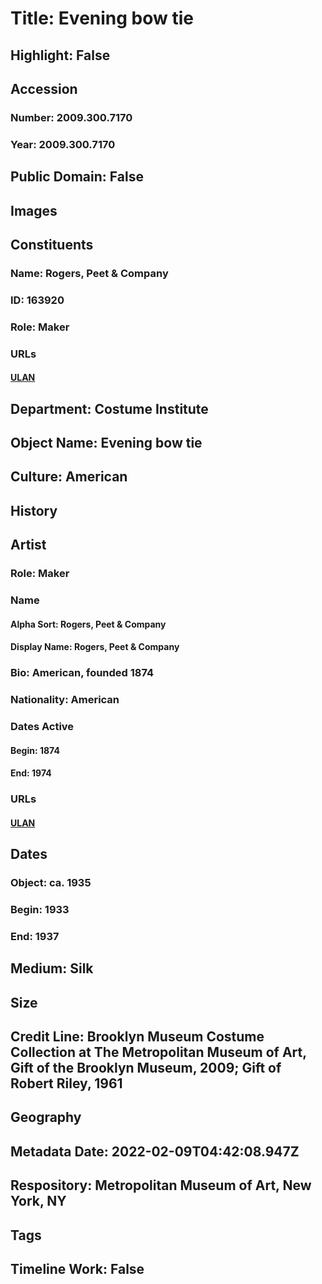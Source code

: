 # Title: Evening bow tie
## Highlight: False
## Accession
### Number: 2009.300.7170
### Year: 2009.300.7170
## Public Domain: False
## Images
## Constituents
### Name: Rogers, Peet &amp; Company
### ID: 163920
### Role: Maker
### URLs
#### [ULAN](http://vocab.getty.edu/page/ulan/500524352)
## Department: Costume Institute
## Object Name: Evening bow tie
## Culture: American
## History
## Artist
### Role: Maker
### Name
#### Alpha Sort: Rogers, Peet & Company
#### Display Name: Rogers, Peet & Company
### Bio: American, founded 1874
### Nationality: American
### Dates Active
#### Begin: 1874
#### End: 1974
### URLs
#### [ULAN](http://vocab.getty.edu/page/ulan/500524352)
## Dates
### Object: ca. 1935
### Begin: 1933
### End: 1937
## Medium: Silk
## Size
## Credit Line: Brooklyn Museum Costume Collection at The Metropolitan Museum of Art, Gift of the Brooklyn Museum, 2009; Gift of Robert Riley, 1961
## Geography
## Metadata Date: 2022-02-09T04:42:08.947Z
## Respository: Metropolitan Museum of Art, New York, NY
## Tags
## Timeline Work: False